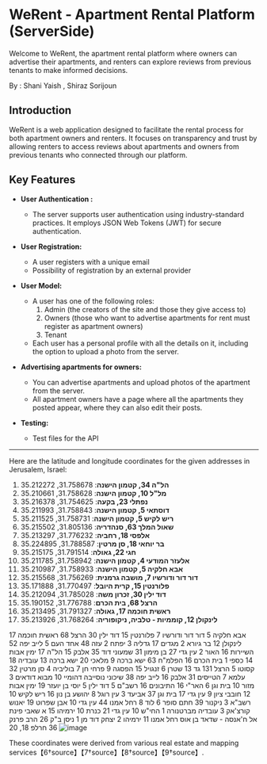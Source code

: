 # WeRent - Apartment Rental Platform (ServerSide)

Welcome to WeRent, the apartment rental platform where owners can advertise their apartments, 
and renters can explore reviews from previous tenants to make informed decisions.

By : Shani Yaish , Shiraz Sorijoun

## Introduction

WeRent is a web application designed to facilitate the rental process for both apartment owners and renters.
It focuses on transparency and trust by allowing renters to access reviews about apartments and owners from previous tenants who connected through our platform.

## Key Features

- **User Authentication :**
  - The server supports user authentication using industry-standard practices. It employs JSON Web Tokens (JWT) for secure authentication.

- **User Registration:**
  - A user registers with a unique email
  - Possibility of registration by an external provider

- **User Model:**
  - A user has one of the following roles:
     1. Admin (the creators of the site and those they give access to)
     2. Owners (those who want to advertise apartments for rent must register as apartment owners)
     3. Tenant
  - Each user has a personal profile with all the details on it, including the option to upload a photo from the server.

- **Advertising apartments for owners:**
  - You can advertise apartments and upload photos of the apartment from the server.
  - All apartment owners have a page where all the apartments they posted appear, where they can also edit their posts.

- **Testing:**
  - Test files for the API

----------------------



Here are the latitude and longitude coordinates for the given addresses in Jerusalem, Israel:

1. **הל"ה 34, קטמון הישנה**: 31.758678, 35.212272
2. **מל"ל 10, קטמון הישנה**: 31.758628, 35.210661
3. **נפתלי 23, בקעה**: 31.754625, 35.216378
4. **דוסתאי 5, קטמון הישנה**: 31.758843, 35.211993
5. **ריש לקיש 5, קטמון הישנה**: 31.758731, 35.211525
6. **שאול המלך 63, סנהדריה**: 31.805136, 35.215502
7. **אלפסי 18, רחביה**: 31.776232, 35.213297
8. **בר יוחאי 18, סן מרטין**: 31.788587, 35.224895
9. **חגי 22, גאולה**: 31.791514, 35.215175
10. **אלעזר המודעי 4, קטמון הישנה**: 31.758942, 35.211785
11. **אבא חלקיה 5, קטמון הישנה**: 31.758933, 35.210987
12. **דור דור ודורשיו 7, מושבה גרמנית**: 31.756269, 35.215568
13. **פלורנטין 15, קרית היובל**: 31.770497, 35.171888
14. **דוד ילין 30, זכרון משה**: 31.785028, 35.212094
15. **הרצל 68, בית הכרם**: 31.776788, 35.190152
16. **ראשית חוכמה 17, גאולה**: 31.791327, 35.213495
17. **לינקולן 12, קוממיות - טלביה, ניקופוריה**: 31.768264, 35.213926



אבא חלקיה 5
דור דור ודורשיו 7
פלורנטין 15
דוד ילין 30
הרצל 68
ראשית חוכמה 17
לינקולן 12
בר גיורא 2
מגדים 17
גדליה 3
יפתח 2
עזה 48
אחד העם 5
לייב יפה 52
השיירות 16
האור 2
עין גדי 27
בן מימון 31
שמעוני דוד 35
אלבק 15
הל"ה 17
ימין אבות 14
כספי 1
בית הכרם 16
הפלמ"ח 63
ישא ברכה 9
מלאכי 20
ישא ברכה 13
עובדיה 18
קסוטו 5
הרצל 131
גד 13
שטרן 6
זנגויל 15
הפסגה 9
פרחי חן 7
בוליביה 4
סן מרטין 32
עלמא 7
הטייסים 31
אלבק 16
לייב יפה 38
שיכוני נוסייבה
דהומיי 10
מבוא דודאים 3
מזור 10
בית וגן 6
האר"י 16
התיבונים 16
רשב"ם 5
דוד ילין 5
יוסי בן יועזר 19
ימין אבות 12
חובבי ציון 9
עין גדי 17
בית וגן 37
אביעד 3
עין רוגל 8
יהושע בן נון 16
ריש לקיש 10
רשב"א 3
ניקנור 39
חתם סופר 6
לוד 8
רחל אמנו 44
עין גדי 10
אבן שפרוט 19
יאנוש קורצ'אק 3
עובדיה מברטנורה 1
החי"ש 10
עין גדי 21
כנרת 10
ירמיהו 15
א שאבי פינת אל ח'אנסה -  שדאד בן אוס
רחל אמנו 11
ירמיהו 2
יצחק דוד מן 1
ניסן ב"ק 26
הרב פרנק 36
חרלפ 18, 20
![image](https://github.com/ShirazSorijoun/WeRent/assets/61940002/ee1b2484-df77-47ca-a766-aa27e6301c35)


These coordinates were derived from various real estate and mapping services【6†source】【7†source】【8†source】【9†source】.
